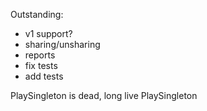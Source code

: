 
Outstanding:
* v1 support?
* sharing/unsharing
* reports
* fix tests
* add tests


PlaySingleton is dead, long live PlaySingleton
